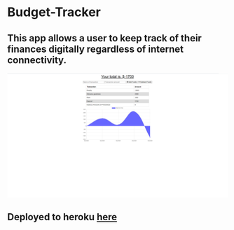 # Budget-Tracker
## This app allows a user to keep track of their finances digitally regardless of internet connectivity. 
![sadness.png](public/images/sadness.png)
## Deployed to heroku [here](https://whispering-peak-71914.herokuapp.com/)